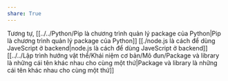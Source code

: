 ```yaml
---
share: True
---
```

Tương tự, [[../../Python/Pip là chương trình quản lý package của Python|Pip là chương trình quản lý package của Python]]
[[./node.js là cách để dùng JaveScript ở backend|node.js là cách để dùng JaveScript ở backend]]
[[../../Lập trình hướng vật thể/Khái niệm cơ bản/Mô đun/Package và library là những cái tên khác nhau cho cùng một thứ|Package và library là những cái tên khác nhau cho cùng một thứ]]